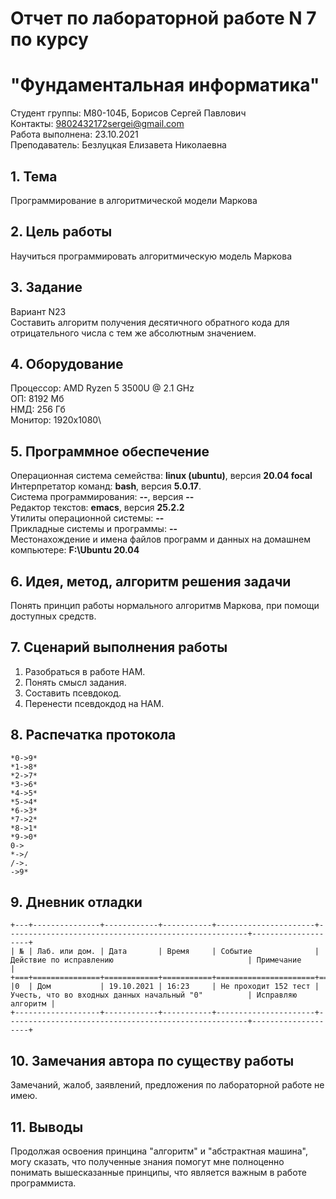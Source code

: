 # Отчет по лабораторной работе N 7 по курсу
# "Фундаментальная информатика"

Студент группы: M80-104Б, Борисов Сергей Павлович\
Контакты: 9802432172sergei@gmail.com\
Работа выполнена: 23.10.2021\
Преподаватель: Безлуцкая Елизавета Николаевна

## 1. Тема

Программирование в алгоритмической модели Маркова

## 2. Цель работы

Научиться программировать алгоритмическую модель Маркова

## 3. Задание
Вариант N23\
Составить алгоритм получения десятичного обратного кода для отрицательного числа с тем же абсолютным значением.

## 4. Оборудование

Процессор: AMD Ryzen 5 3500U @ 2.1 GHz\
ОП: 8192 Мб\
НМД: 256 Гб\
Монитор: 1920x1080\

## 5. Программное обеспечение

Операционная система семейства: **linux (ubuntu)**, версия **20.04 focal**\
Интерпретатор команд: **bash**, версия **5.0.17**.\
Система программирования: **--**, версия **--**\
Редактор текстов: **emacs**, версия **25.2.2**\
Утилиты операционной системы: **--**\
Прикладные системы и программы: **--**\
Местонахождение и имена файлов программ и данных на домашнем компьютере: **F:\Ubuntu 20.04**

## 6. Идея, метод, алгоритм решения задачи

Понять принцип работы нормального алгоритмв Маркова, при помощи доступных средств.

## 7. Сценарий выполнения работы

1. Разобраться в работе НАМ.
2. Понять смысл задания.
3. Составить псевдокод.
4. Перенести псевдокдод на НАМ.

## 8. Распечатка протокола

```
*0->9*
*1->8*
*2->7*
*3->6*
*4->5*
*5->4*
*6->3*
*7->2*
*8->1*
*9->0*
0->
*->/
/->.
->9*
```

## 9. Дневник отладки

```
+---+---------------+------------+-----------+----------------------+------------------------------------------------------+--------------------+
| № | Лаб. или дом. | Дата       | Время     | Событие              | Действие по исправлению                              | Примечание         |
+===+===============+============+===========+======================+======================================================+====================+
|0  | Дом           | 19.10.2021 | 16:23     | Не проходит 152 тест | Учесть, что во входных данных начальный "0"          | Исправляю алгоритм |
+-------------------+------------+-----------+----------------------+------------------------------------------------------+--------------------+
```

## 10. Замечания автора по существу работы

Замечаний, жалоб, заявлений, предложения по лабораторной работе не имею.

## 11. Выводы

Продолжая освоения принцина "алгоритм" и "абстрактная машина", могу сказать, что полученные знания помогут мне полноценно понимать вышесказанные принципы, что является важным в работе программиста.


